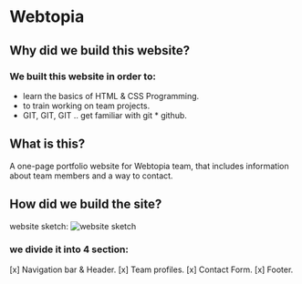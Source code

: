 # Webtopia

## Why did we build this website?
### We built this website in order to:
* learn the basics of HTML & CSS Programming.
* to train working on team projects.
* GIT, GIT, GIT .. get familiar with git * github.

## What is this?
A  one-page portfolio website for Webtopia team, that includes information about team members and a way to contact.

## How did we build the site?
website sketch:
![website sketch ](http://store4.up-00.com/2017-07/149986694657491.jpg "Website sketch")


### we divide it into 4 section:
[x] Navigation bar & Header.
[x] Team profiles.
[x] Contact Form.
[x] Footer.
